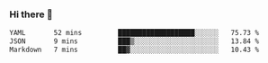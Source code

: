### Hi there 👋

<!--
**urzz/urzz** is a ✨ _special_ ✨ repository because its `README.md` (this file) appears on your GitHub profile.

Here are some ideas to get you started:

- 🔭 I’m currently working on ...
- 🌱 I’m currently learning ...
- 👯 I’m looking to collaborate on ...
- 🤔 I’m looking for help with ...
- 💬 Ask me about ...
- 📫 How to reach me: ...
- 😄 Pronouns: ...
- ⚡ Fun fact: ...
-->

<!--START_SECTION:waka-->

```txt
YAML       52 mins         ███████████████████░░░░░░   75.73 %
JSON       9 mins          ███▒░░░░░░░░░░░░░░░░░░░░░   13.84 %
Markdown   7 mins          ██▓░░░░░░░░░░░░░░░░░░░░░░   10.43 %
```

<!--END_SECTION:waka-->
